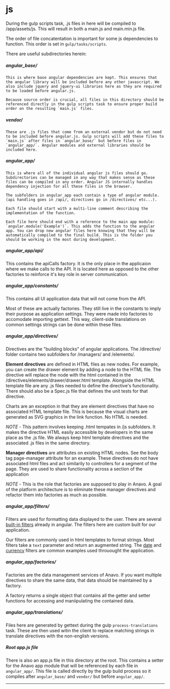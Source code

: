 js
==========

During the gulp scripts task, .js files in here will be compiled to /app/assets/js. This will result in both a main.js and main.min.js file.

The order of file concatentation is important for some js dependencies to function. This order is set in `gulp/tasks/scripts`.

There are useful subdirectories herein:

##### angular_base/

    This is where base angular dependencies are kept. This ensures that the angular library will be included before any other javascript. We also include jquery and jquery-ui libraries here as they are required to be loaded before angular.js.

    Because source order is crucial, all files in this directory should be referenced directly in the gulp scripts task to ensure proper build order on the resulting `main.js` files.

##### vendor/

    These are .js files that come from an external vendor but do not need to be included before angular.js. Gulp scripts will add these files to `main.js` after files in `angular_base/` but before files in `angular_app/`. Angular modules and external libraries should be included here.

##### angular_app/

    This is where all of the individual angular js files should go. Subdirectories can be managed in any way that makes sense as these files can be compiled in any order. Angular JS internally handles dependency injection for all these files in the browser.

    The subfolders in angular_app each contain a type of angular module. (api handling goes in /api/, directives go in /directives/ etc...).

    Each file should start with a multi-line comment describing the implementation of the function.

    Each file here should end with a reference to the main app module: `angular.module('Example')`. This adds the function to the angular app. You can drop new angular files here knowing that they will be automatically compiled to the final build. This is the folder you should be working in the most during development.

##### angular_app/api/

This contains the apiCalls factory. It is the only place in the applicaion where we make calls to the API. It is located here as opposed to the other factories to reinforce it's key role in server communication.

##### angular_app/constants/

This contains all UI application data that will not come from the API.

Most of these are actually factories. They still live in the constants to imply their purpose as application settings. They were made into factories to accomodate importing gettext. This way, client-side translations on common settings strings can be done within these files.

##### angular_app/directives/

   Directives are the "building blocks" of angular applications. The /directive/ folder contains two subfolders for /managers/ and /elements/.

   **Element directives** are defined in HTML files as new nodes. For example, you can create the drawer element by adding a <drawer></drawer> node to the HTML file. The directive will replace the <drawer> node with the html contained in the /directives/elements/drawer/drawer.html template. Alongside the HTML template file are any .js files needed to define the directive's functionality. There should also be a Spec.js file that defines the unit tests for that directive.

   Charts are an exception in that they are element directives that have no associated HTML template file. This is because the visual charts are generated as SVG graphics in the link function. No HTML is needed.

   *NOTE* - This pattern involves keeping .html tempates in /js subfolders. It makes the directive HTML easily accessible by developers in the same place as the .js file. We always keep html template directives and the associated .js files in the same directory.

   **Manager directives** are attributes on existing HTML nodes. See the body tag page-manager attribute for an example. These directives do not have associated html files and act similarily to controllers for a segment of the page. They are used to share functionality across a section of the application

  *NOTE* - This is the role that factories are supposed to play in Anavo. A goal of the platform architecture is to eliminate these manager directives and refactor them into factories as much as possible.

##### angular_app/filters/

Filters are used for formatting data displayed to the user. There are several [built-in filters](https://docs.angularjs.org/api/ng/filter) already in angular. The filters here are custom built for our application.

Our filters are commonly used in html templates to format strings. Most filters take a `text` parameter and return an augmented string. The [date](https://github.com/Wellspring-Worldwide/anavo-client/blob/master/dev/js/angular_app/filters/displayDateFilter.js) and [currency](https://github.com/Wellspring-Worldwide/anavo-client/blob/master/dev/js/angular_app/filters/currencyFilter.js) filters are common examples used throuought the application.

##### angular_app/factories/

Factories are the data management services of Anavo. If you want multiple directives to share the same data, that data should be maintained by a factory.

A factory returns a single object that contains all the getter and setter functions for accessing and maniipulating the contained data.

##### angular_app/translations/

Files here are generated by gettext during the gulp `process-translations` task. These are then used witin the client to replace matching strings in translate directives with the non-english versions.

##### Root app.js file

There is also an app.js file in this directory at the root. This contains a setter for the Anavo app module that will be referenced by each file in `angular_app/`. This file is called directly by the gulp build process so it compiles after `angular_base/` and `vendor/` but before `angular_app/`.

***

